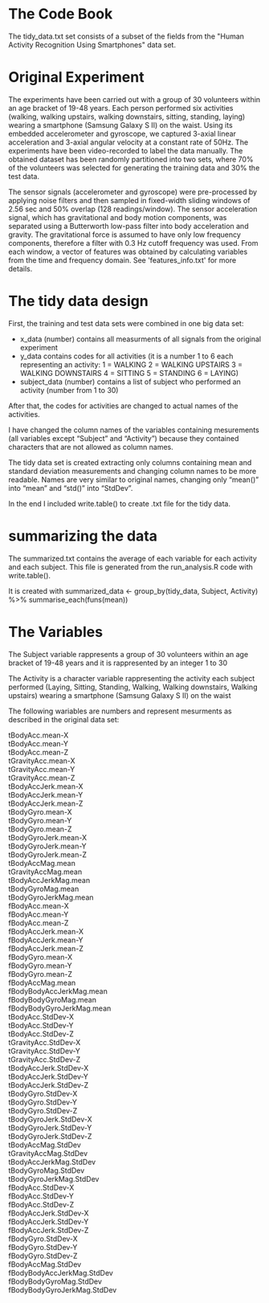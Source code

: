 # The Code Book

The tidy_data.txt set consists of a subset of the fields from the "Human Activity Recognition Using Smartphones" data set. 

# Original Experiment


The experiments have been carried out with a group of 30 volunteers within an age bracket of 19-48 years. Each person performed six activities (walking, walking upstairs, walking downstairs, sitting, standing, laying) wearing a smartphone (Samsung Galaxy S II) on the waist. 
Using its embedded accelerometer and gyroscope, we captured 3-axial linear acceleration and 3-axial angular velocity at a constant rate of 50Hz. 
The experiments have been video-recorded to label the data manually. 
The obtained dataset has been randomly partitioned into two sets, where 70% of the volunteers was selected for generating the training data and 30% the test data. 

The sensor signals (accelerometer and gyroscope) were pre-processed by applying noise filters and then sampled in fixed-width sliding windows of 2.56 sec and 50% overlap (128 readings/window). 
The sensor acceleration signal, which has gravitational and body motion components, was separated using a Butterworth low-pass filter into body acceleration and gravity. 
The gravitational force is assumed to have only low frequency components, therefore a filter with 0.3 Hz cutoff frequency was used. 
From each window, a vector of features was obtained by calculating variables from the time and frequency domain. 
See 'features_info.txt' for more details. 

# The tidy data design

First, the training and test data sets were combined in one big data set:
* x_data (number) contains all measurments of all signals from the original experiment
* y_data contains codes for all activities (it is a number 1 to 6 each representing an activity:
		1 = WALKING
 		2 = WALKING UPSTAIRS
		3 = WALKING DOWNSTAIRS
		4 = SITTING
		5 = STANDING
		6 = LAYING)
* subject_data (number) contains a list of subject who performed an activity (number from 1 to 30)

After that, the codes for activities are changed to actual names of the activities.

I have changed the column names of the variables containing mesurements (all variables except “Subject” and “Activity”) because they contained characters that are not allowed as column names.

The tidy data set is created extracting only columns containing mean and standard deviation measurements and changing column names to be more readable. Names are very similar to original names, changing only “mean()” into “mean” and “std()” into “StdDev”.

In the end I included write.table() to create .txt file for the tidy data.
# summarizing the data

The summarized.txt contains the average of each variable for each activity and each subject.
This file is generated from the run_analysis.R code with write.table().

It is created with 
summarized_data <- group_by(tidy_data, Subject, Activity) %>% summarise_each(funs(mean))



# The Variables


The Subject variable rappresents a group of 30 volunteers within an age bracket of 19-48 years and it is rappresented by an integer 1 to 30

The Activity is a character variable rappresenting the activity each subject performed (Laying, Sitting, Standing, Walking, Walking downstairs, Walking upstairs) wearing a smartphone (Samsung Galaxy S II) on the waist

The following wariables are numbers and represent mesurments as described in the original data set:

tBodyAcc.mean-X  
tBodyAcc.mean-Y  
tBodyAcc.mean-Z  
tGravityAcc.mean-X  
tGravityAcc.mean-Y  
tGravityAcc.mean-Z  
tBodyAccJerk.mean-X  
tBodyAccJerk.mean-Y  
tBodyAccJerk.mean-Z  
tBodyGyro.mean-X  
tBodyGyro.mean-Y  
tBodyGyro.mean-Z  
tBodyGyroJerk.mean-X  
tBodyGyroJerk.mean-Y  
tBodyGyroJerk.mean-Z  
tBodyAccMag.mean  
tGravityAccMag.mean  
tBodyAccJerkMag.mean  
tBodyGyroMag.mean  
tBodyGyroJerkMag.mean  
fBodyAcc.mean-X  
fBodyAcc.mean-Y  
fBodyAcc.mean-Z  
fBodyAccJerk.mean-X  
fBodyAccJerk.mean-Y  
fBodyAccJerk.mean-Z  
fBodyGyro.mean-X  
fBodyGyro.mean-Y  
fBodyGyro.mean-Z  
fBodyAccMag.mean  
fBodyBodyAccJerkMag.mean  
fBodyBodyGyroMag.mean  
fBodyBodyGyroJerkMag.mean  
tBodyAcc.StdDev-X  
tBodyAcc.StdDev-Y  
tBodyAcc.StdDev-Z  
tGravityAcc.StdDev-X  
tGravityAcc.StdDev-Y  
tGravityAcc.StdDev-Z  
tBodyAccJerk.StdDev-X  
tBodyAccJerk.StdDev-Y  
tBodyAccJerk.StdDev-Z  
tBodyGyro.StdDev-X  
tBodyGyro.StdDev-Y  
tBodyGyro.StdDev-Z  
tBodyGyroJerk.StdDev-X  
tBodyGyroJerk.StdDev-Y  
tBodyGyroJerk.StdDev-Z  
tBodyAccMag.StdDev  
tGravityAccMag.StdDev  
tBodyAccJerkMag.StdDev  
tBodyGyroMag.StdDev  
tBodyGyroJerkMag.StdDev  
fBodyAcc.StdDev-X  
fBodyAcc.StdDev-Y  
fBodyAcc.StdDev-Z  
fBodyAccJerk.StdDev-X  
fBodyAccJerk.StdDev-Y  
fBodyAccJerk.StdDev-Z  
fBodyGyro.StdDev-X  
fBodyGyro.StdDev-Y  
fBodyGyro.StdDev-Z  
fBodyAccMag.StdDev  
fBodyBodyAccJerkMag.StdDev  
fBodyBodyGyroMag.StdDev  
fBodyBodyGyroJerkMag.StdDev  


